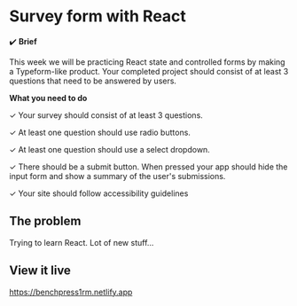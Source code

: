 # Survey form with React

✔️ **Brief**

This week we will be practicing React state and controlled forms by making a Typeform-like product. Your completed project should consist of at least 3 questions that need to be answered by users. 

**What you need to do**

✓ Your survey should consist of at least 3 questions.

✓ At least one question should use radio buttons.

✓ At least one question should use a select dropdown.

✓ There should be a submit button. When pressed your app should hide the input form and show a summary of the user's submissions.

✓ Your site should follow accessibility guidelines

## The problem

Trying to learn React. Lot of new stuff...

## View it live

https://benchpress1rm.netlify.app
